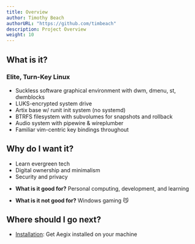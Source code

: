 ```yaml
---
title: Overview
author: Timothy Beach
authorURL: "https://github.com/timbeach"
description: Project Overview
weight: 10
---
```


## What is it?

### Elite, Turn-Key Linux
- Suckless software graphical environment with dwm, dmenu, st, dwmblocks
- LUKS-encrypted system drive
- Artix base w/ runit init system (no systemd)
- BTRFS filesystem with subvolumes for snapshots and rollback
- Audio system with pipewire & wireplumber
- Familiar vim-centric key bindings throughout

## Why do I want it?

- Learn evergreen tech
- Digital ownership and minimalism
- Security and privacy

* **What is it good for?** Personal computing, development, and learning

* **What is it not good for?** Windows gaming 😼

## Where should I go next?

* [Installation](/docs/installation/): Get Aegix installed on your machine

